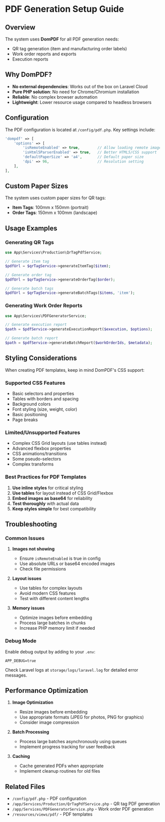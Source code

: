 # PDF Generation Setup Guide

## Overview

The system uses **DomPDF** for all PDF generation needs:
- QR tag generation (item and manufacturing order labels)
- Work order reports and exports
- Execution reports

## Why DomPDF?

- **No external dependencies**: Works out of the box on Laravel Cloud
- **Pure PHP solution**: No need for Chrome/Chromium installation
- **Reliable**: No complex browser automation
- **Lightweight**: Lower resource usage compared to headless browsers

## Configuration

The PDF configuration is located at `/config/pdf.php`. Key settings include:

```php
'dompdf' => [
    'options' => [
        'isRemoteEnabled' => true,        // Allow loading remote images
        'isHtml5ParserEnabled' => true,   // Better HTML5/CSS support
        'defaultPaperSize' => 'a4',       // Default paper size
        'dpi' => 96,                      // Resolution setting
    ],
],
```

## Custom Paper Sizes

The system uses custom paper sizes for QR tags:
- **Item Tags**: 100mm x 150mm (portrait)
- **Order Tags**: 150mm x 100mm (landscape)

## Usage Examples

### Generating QR Tags

```php
use App\Services\Production\QrTagPdfService;

// Generate item tag
$pdfUrl = $qrTagService->generateItemTag($item);

// Generate order tag
$pdfUrl = $qrTagService->generateOrderTag($order);

// Generate batch tags
$pdfUrl = $qrTagService->generateBatchTags($items, 'item');
```

### Generating Work Order Reports

```php
use App\Services\PDFGeneratorService;

// Generate execution report
$path = $pdfService->generateExecutionReport($execution, $options);

// Generate batch report
$path = $pdfService->generateBatchReport($workOrderIds, $metadata);
```

## Styling Considerations

When creating PDF templates, keep in mind DomPDF's CSS support:

### Supported CSS Features
- Basic selectors and properties
- Tables with borders and spacing
- Background colors
- Font styling (size, weight, color)
- Basic positioning
- Page breaks

### Limited/Unsupported Features
- Complex CSS Grid layouts (use tables instead)
- Advanced flexbox properties
- CSS animations/transitions
- Some pseudo-selectors
- Complex transforms

### Best Practices for PDF Templates

1. **Use inline styles** for critical styling
2. **Use tables** for layout instead of CSS Grid/Flexbox
3. **Embed images as base64** for reliability
4. **Test thoroughly** with actual data
5. **Keep styles simple** for best compatibility

## Troubleshooting

### Common Issues

1. **Images not showing**
   - Ensure `isRemoteEnabled` is true in config
   - Use absolute URLs or base64 encoded images
   - Check file permissions

2. **Layout issues**
   - Use tables for complex layouts
   - Avoid modern CSS features
   - Test with different content lengths

3. **Memory issues**
   - Optimize images before embedding
   - Process large batches in chunks
   - Increase PHP memory limit if needed

### Debug Mode

Enable debug output by adding to your `.env`:

```env
APP_DEBUG=true
```

Check Laravel logs at `storage/logs/laravel.log` for detailed error messages.

## Performance Optimization

1. **Image Optimization**
   - Resize images before embedding
   - Use appropriate formats (JPEG for photos, PNG for graphics)
   - Consider image compression

2. **Batch Processing**
   - Process large batches asynchronously using queues
   - Implement progress tracking for user feedback

3. **Caching**
   - Cache generated PDFs when appropriate
   - Implement cleanup routines for old files

## Related Files

- `/config/pdf.php` - PDF configuration
- `/app/Services/Production/QrTagPdfService.php` - QR tag PDF generation
- `/app/Services/PDFGeneratorService.php` - Work order PDF generation
- `/resources/views/pdf/` - PDF templates